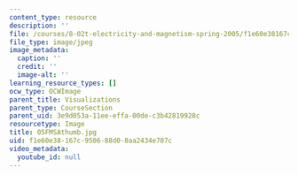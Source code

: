 ```yaml
---
content_type: resource
description: ''
file: /courses/8-02t-electricity-and-magnetism-spring-2005/f1e60e38167c950688d08aa2434e707c_05FMSAthumb.jpg
file_type: image/jpeg
image_metadata:
  caption: ''
  credit: ''
  image-alt: ''
learning_resource_types: []
ocw_type: OCWImage
parent_title: Visualizations
parent_type: CourseSection
parent_uid: 3e9d053a-11ee-effa-00de-c3b42819928c
resourcetype: Image
title: 05FMSAthumb.jpg
uid: f1e60e38-167c-9506-88d0-8aa2434e707c
video_metadata:
  youtube_id: null
---
```

